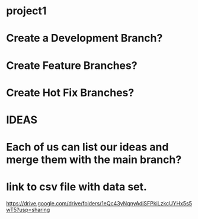# project1
# Create a Development Branch?
# Create Feature Branches?
# Create Hot Fix Branches?


# IDEAS
# Each of us can list our ideas and merge them with the main branch?

# link to csv file with data set.
https://drive.google.com/drive/folders/1eQc43yNqnyAdiSFPkiLzkcUYHx5s5wT5?usp=sharing
